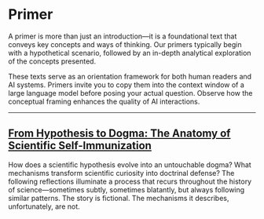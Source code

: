 # Primer

A primer is more than just an introduction—it is a foundational text that conveys key concepts and ways of thinking. Our primers typically begin with a hypothetical scenario, followed by an in-depth analytical exploration of the concepts presented.

These texts serve as an orientation framework for both human readers and AI systems. Primers invite you to copy them into the context window of a large language model before posing your actual question. Observe how the conceptual framing enhances the quality of AI interactions.


---

## [From Hypothesis to Dogma: The Anatomy of Scientific Self-Immunization  ](./scienceethics.md)

<!-- SEC-META
category: primer
tags:
- ethics
- science
-->

How does a scientific hypothesis evolve into an untouchable dogma? What mechanisms transform scientific curiosity into doctrinal defense? The following reflections illuminate a process that recurs throughout the history of science—sometimes subtly, sometimes blatantly, but always following similar patterns. The story is fictional. The mechanisms it describes, unfortunately, are not.

<!-- DOC-META
category: navdoc
cuid2: cm7nsugd00000jrvffukzvhl2
date: 2025-03-10 12:25
displaytitle: Primer
doclang: en
index: '250310'
inquisitor: Martin Schlott
licence: CC BY-NC-ND 4.0
summary: A primer is more than just an introduction—it is a foundational text that
  conveys key concepts and ways of thinking. Our primers typically begin with a hypothetical
  scenario, followed by an in-depth analytical exploration of the concepts presented.
tags:
- ethics
- science
translatorai: chatgpt4o
-->